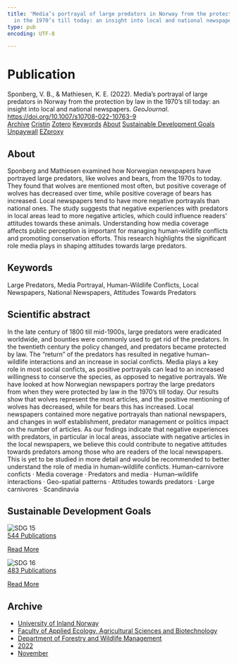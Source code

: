 ```yaml
---
title: 'Media’s portrayal of large predators in Norway from the protection by law
  in the 1970’s till today: an insight into local and national newspapers'
type: pub
encoding: UTF-8

---
```

<h1>Publication</h1>
<article id="csl-bib-container-7JALGD4J" class="csl-bib-container">
  <div class="csl-bib-body"> <div class="csl-entry">Sponberg, V. B., &#38; Mathiesen, K. E. (2022). Media’s portrayal of large predators in Norway from the protection by law in the 1970’s till today: an insight into local and national newspapers. <i>GeoJournal</i>. <a href="https://doi.org/10.1007/s10708-022-10763-9">https://doi.org/10.1007/s10708-022-10763-9</a></div> </div>
  <div class="csl-bib-buttons">
    <a href="#taxonomy-article-7JALGD4J" alt="archive" class="csl-bib-button">Archive</a>
    <a href="https://app.cristin.no/results/show.jsf?id=2075045" alt="Cristin" class="csl-bib-button">Cristin</a>
    <a href="http://zotero.org/groups/5881554/items/7JALGD4J" alt="Zotero" class="csl-bib-button">Zotero</a>
    <a href="#keywords-article-7JALGD4J" alt="keywords" class="csl-bib-button">Keywords</a>
    <a href="#about-article-7JALGD4J" alt="about_pub" class="csl-bib-button">About</a>
    <a href="#sdg-article-7JALGD4J" alt="sdg" class="csl-bib-button">Sustainable Development Goals</a>
    <a href="https://link.springer.com/content/pdf/10.1007/s10708-022-10763-9.pdf" alt="Unpaywall" class="csl-bib-button">Unpaywall</a>
    <a href="https://link.springer.com/content/pdf/10.1007/s10708-022-10763-9.pdf" alt="EZproxy" class="csl-bib-button">EZproxy</a>
  </div>
  <div id="csl-bib-meta-container-7JALGD4J"></div>
</article>
<div id="csl-bib-meta-7JALGD4J" class="csl-bib-meta">
  <article id="about-article-7JALGD4J" class="about_pub-article">
    <h1>About</h1>
    Sponberg and Mathiesen examined how Norwegian newspapers have portrayed large predators, like wolves and bears, from the 1970s to today. They found that wolves are mentioned most often, but positive coverage of wolves has decreased over time, while positive coverage of bears has increased. Local newspapers tend to have more negative portrayals than national ones. The study suggests that negative experiences with predators in local areas lead to more negative articles, which could influence readers' attitudes towards these animals. Understanding how media coverage affects public perception is important for managing human-wildlife conflicts and promoting conservation efforts. This research highlights the significant role media plays in shaping attitudes towards large predators.
  </article>
  <article id="keywords-article-7JALGD4J" class="keywords-article">
    <h1>Keywords</h1>
    Large Predators, Media Portrayal, Human-Wildlife Conflicts, Local Newspapers, National Newspapers, Attitudes Towards Predators
  </article>
  <article id="abstract-article-7JALGD4J" class="abstract-article">
    <h1>Scientific abstract</h1>
    In the late century of 1800 till mid-1900s,  
large predators were eradicated worldwide, and bounties were commonly used to get rid of the predators.  
In the twentieth century the policy changed, and  
predators became protected by law. The “return” of  
the predators has resulted in negative human–wildlife  
interactions and an increase in social conficts. Media  
plays a key role in most social conficts, as positive  
portrayals can lead to an increased willingness to  
conserve the species, as opposed to negative portrayals. We have looked at how Norwegian newspapers  
portray the large predators from when they were protected by law in the 1970’s till today. Our results show  
that wolves represent the most articles, and the positive mentioning of wolves has decreased, while for  
bears this has increased. Local newspapers contained  
more negative portrayals than national newspapers,  
and changes in wolf establishment, predator management or politics impact on the number of articles. As  
our fndings indicate that negative experiences with  
predators, in particular in local areas, associate with  
negative articles in the local newspapers, we believe 
this could contribute to negative attitudes towards  
predators among those who are readers of the local  
newspapers. This is yet to be studied in more detail  
and would be recommended to better understand the  
role of media in human–wildlife conficts. 
Human–carnivore conficts · Media  
coverage · Predators and media · Human–wildlife  
interactions · Geo-spatial patterns · Attitudes towards  
predators · Large carnivores · Scandinavia
  </article>
  <article id="sdg-article-7JALGD4J" class="sdg-article">
    <h1>Sustainable Development Goals</h1>
    <div class="sdg-container"><div id="sdg15" class="sdg">
        <img src="{{< params subfolder >}}images/sdg/sdg15_en.png" class="image" alt="SDG 15">
        <div class="sdg-overlay">
          <a href="{{< params subfolder >}}en/archive/?sdg=15#archive" class="sdg-publication-count"><span>544</span> Publications</a>
          <p><a href="https://sdgs.un.org/goals/goal15" class="sdg-read-more">Read More</a></p>
        </div>
      </div> <div id="sdg16" class="sdg">
        <img src="{{< params subfolder >}}images/sdg/sdg16_en.png" class="image" alt="SDG 16">
        <div class="sdg-overlay">
          <a href="{{< params subfolder >}}en/archive/?sdg=16#archive" class="sdg-publication-count"><span>483</span> Publications</a>
          <p><a href="https://sdgs.un.org/goals/goal16" class="sdg-read-more">Read More</a></p>
        </div>
      </div></div>
  </article>
  <article id="taxonomy-article-7JALGD4J" class="taxonomy-article">
    <h1>Archive</h1>
    <ul>
      <li><a href="{{< params subfolder >}}en/archive/?key=3DCRN523">University of Inland Norway</a></li>
      <li><a href="{{< params subfolder >}}en/archive/?key=T77LXH6D">Faculty of Applied Ecology, Agricultural Sciences and Biotechnology</a></li>
      <li><a href="{{< params subfolder >}}en/archive/?key=7TRARPE3">Department of Forestry and Wildlife Management</a></li>
      <li><a href="{{< params subfolder >}}en/archive/?key=H9K9UC39">2022</a></li>
      <li><a href="{{< params subfolder >}}en/archive/?key=A2LGFBDJ">November</a></li>
    </ul>
  </article>
</div>
